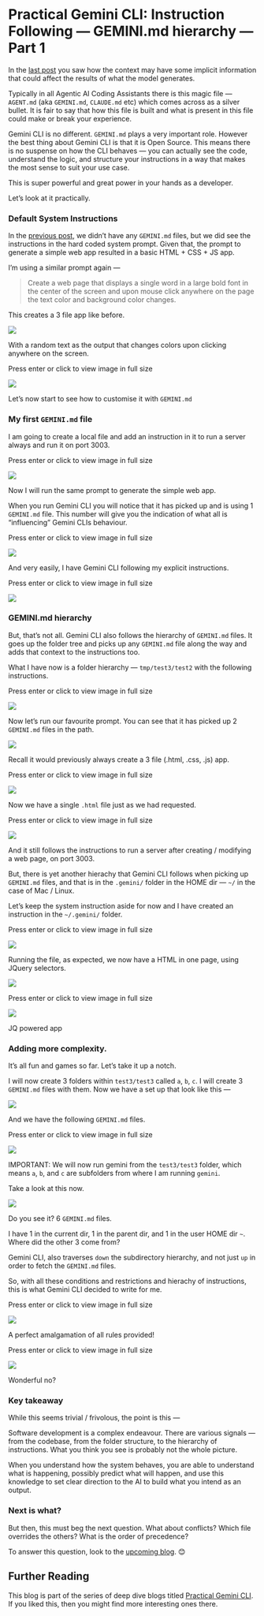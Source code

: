 # Practical Gemini CLI: Instruction Following — GEMINI.md hierarchy — Part 1

In the [last post](https://ksprashu.medium.com/practical-gemini-cli-instruction-following-system-prompts-and-context-d3c26bed51b6) you saw how the context may have some implicit information that could affect the results of what the model generates.

Typically in all Agentic AI Coding Assistants there is this magic file — `AGENT.md` (aka `GEMINI.md`, `CLAUDE.md` etc) which comes across as a silver bullet. It is fair to say that how this file is built and what is present in this file could make or break your experience.

Gemini CLI is no different. `GEMINI.md` plays a very important role. However the best thing about Gemini CLI is that it is Open Source. This means there is no suspense on how the CLI behaves — you can actually see the code, understand the logic, and structure your instructions in a way that makes the most sense to suit your use case.

This is super powerful and great power in your hands as a developer.

Let’s look at it practically.

### Default System Instructions

In the [previous post](https://ksprashu.medium.com/practical-gemini-cli-instruction-following-system-prompts-and-context-d3c26bed51b6), we didn’t have any `GEMINI.md` files, but we did see the instructions in the hard coded system prompt. Given that, the prompt to generate a simple web app resulted in a basic HTML + CSS + JS app.

I’m using a similar prompt again —

> Create a web page that displays a single word in a large bold font in the center of the screen and upon mouse click anywhere on the page the text color and background color changes.

This creates a 3 file app like before.

![](https://miro.medium.com/v2/resize:fit:254/1*WjaeMpHfi9AkbvSuYmVp7Q.png)

With a random text as the output that changes colors upon clicking anywhere on the screen.

Press enter or click to view image in full size

![](https://miro.medium.com/v2/resize:fit:875/1*Bbwc8l5Z-Bpi06TGLJ8j-Q.gif)

Let’s now start to see how to customise it with `GEMINI.md`

### My first `GEMINI.md` file

I am going to create a local file and add an instruction in it to run a server always and run it on port 3003.

Press enter or click to view image in full size

![](https://miro.medium.com/v2/resize:fit:838/1*xpAnaHdooym36P2r4nCjyw.png)

Now I will run the same prompt to generate the simple web app.

When you run Gemini CLI you will notice that it has picked up and is using 1 `GEMINI.md` file. This number will give you the indication of what all is “influencing” Gemini CLIs behaviour.

Press enter or click to view image in full size

![](https://miro.medium.com/v2/resize:fit:875/1*CaBy7nXE-GwmasAMw1hW9w.png)

And very easily, I have Gemini CLI following my explicit instructions.

Press enter or click to view image in full size

![](https://miro.medium.com/v2/resize:fit:875/1*gT6S9sW72tmQIX2GOrGvJA.png)

### GEMINI.md hierarchy

But, that’s not all. Gemini CLI also follows the hierarchy of `GEMINI.md` files. It goes up the folder tree and picks up any `GEMINI.md` file along the way and adds that context to the instructions too.

What I have now is a folder hierarchy — `tmp/test3/test2` with the following instructions.

Press enter or click to view image in full size

![](https://miro.medium.com/v2/resize:fit:875/1*m6_vWOWMUY8J2WVCLwb2sg.png)

Now let’s run our favourite prompt. You can see that it has picked up 2 `GEMINI.md` files in the path.

![](https://miro.medium.com/v2/resize:fit:601/1*nYbo1Iioi1VvlQaKtKVNmQ.png)

Recall it would previously always create a 3 file (.html, .css, .js) app.

Press enter or click to view image in full size

![](https://miro.medium.com/v2/resize:fit:875/1*_NVoHH62_7KeCbFTwVBnzg.png)

Now we have a single `.html` file just as we had requested.

Press enter or click to view image in full size

![](https://miro.medium.com/v2/resize:fit:875/1*PR7fGAI9hldrjgcxWCaRjg.png)

And it still follows the instructions to run a server after creating / modifying a web page, on port 3003.

But, there is yet another hierachy that Gemini CLI follows when picking up `GEMINI.md` files, and that is in the `.gemini/` folder in the HOME dir — `~/` in the case of Mac / Linux.

Let’s keep the system instruction aside for now and I have created an instruction in the `~/.gemini/` folder.

Press enter or click to view image in full size

![](https://miro.medium.com/v2/resize:fit:875/1*tQ4oHvDtB_sDsRQ_1_UbXA.png)

Running the file, as expected, we now have a HTML in one page, using JQuery selectors.

![](https://miro.medium.com/v2/resize:fit:625/1*ZwWLMidt7ExQw8sWWXbtug.png)

Press enter or click to view image in full size

![](https://miro.medium.com/v2/resize:fit:875/1*-MkGUWal1qhwxIv4mTMPZA.gif)

JQ powered app

### Adding more complexity.

It’s all fun and games so far. Let’s take it up a notch.

I will now create 3 folders within `test3/test3` called `a`, `b`, `c`. I will create 3 `GEMINI.md` files with them. Now we have a set up that look like this —

![](https://miro.medium.com/v2/resize:fit:298/1*iNV-lPyNrxxJvHHDhRPmFw.png)

And we have the following `GEMINI.md` files.

Press enter or click to view image in full size

![](https://miro.medium.com/v2/resize:fit:875/1*eqQpAmPm4CO2LhAXYzMfJw.png)

IMPORTANT: We will now run gemini from the `test3/test3` folder, which means `a`, `b`, and `c` are subfolders from where I am running `gemini`.

Take a look at this now.

![](https://miro.medium.com/v2/resize:fit:586/1*7ie39Ok_Mq2AcL1aXmTRnA.png)

Do you see it? 6 `GEMINI.md` files.

I have 1 in the current dir, 1 in the parent dir, and 1 in the user HOME dir `~`. Where did the other 3 come from?

Gemini CLI, also traverses `down` the subdirectory hierarchy, and not just `up` in order to fetch the `GEMINI.md` files.

So, with all these conditions and restrictions and hierachy of instructions, this is what Gemini CLI decided to write for me.

Press enter or click to view image in full size

![](https://miro.medium.com/v2/resize:fit:875/1*J8sq-n0BPHFP1zpKWrzNBA.png)

A perfect amalgamation of all rules provided!

Press enter or click to view image in full size

![](https://miro.medium.com/v2/resize:fit:875/1*IunzZOuxKxB24B_ou99ECw.gif)

Wonderful no?

### Key takeaway

While this seems trivial / frivolous, the point is this —

Software development is a complex endeavour. There are various signals — from the codebase, from the folder structure, to the hierarchy of instructions. What you think you see is probably not the whole picture.

When you understand how the system behaves, you are able to understand what is happening, possibly predict what will happen, and use this knowledge to set clear direction to the AI to build what you intend as an output.

### Next is what?

But then, this must beg the next question. What about conflicts? Which file overrides the others? What is the order of precedence?

To answer this question, look to the [upcoming blog](https://ksprashu.medium.com/practical-gemini-cli-instruction-following-gemini-md-hierarchy-part-2-84386bba51a6). 😊

Further Reading
---------------

This blog is part of the series of deep dive blogs titled [Practical Gemini CLI](/google-cloud/practical-gemini-cli-a-series-of-deep-dives-and-customisations-30afc4766bdf). If you liked this, then you might find more interesting ones there.